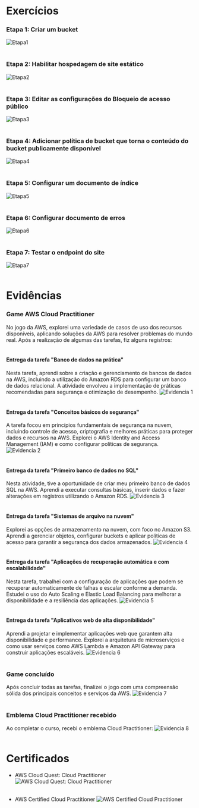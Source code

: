 # Exercícios

### Etapa 1: Criar um bucket
![Etapa1](exercicios/etapa_1.webp)<br></br>

### Etapa 2: Habilitar hospedagem de site estático
![Etapa2](exercicios/etapa_2.webp)<br></br>

### Etapa 3: Editar as configurações do Bloqueio de acesso público
![Etapa3](exercicios/etapa_3.webp)<br></br>

### Etapa 4: Adicionar política de bucket que torna o conteúdo do bucket publicamente disponível
![Etapa4](exercicios/etapa_4.webp)<br></br>

### Etapa 5: Configurar um documento de índice
![Etapa5](exercicios/etapa_5.webp)<br></br>

### Etapa 6: Configurar documento de erros
![Etapa6](exercicios/etapa_6.webp)<br></br>

### Etapa 7: Testar o endpoint do site
![Etapa7](exercicios/etapa_7.webp)<br></br>


# Evidências

### Game AWS Cloud Practitioner
No jogo da AWS, explorei uma variedade de casos de uso dos recursos disponíveis, aplicando soluções da AWS para resolver problemas do mundo real. Após a realização de algumas das tarefas, fiz alguns registros:<br></br>

#### Entrega da tarefa "Banco de dados na prática"
Nesta tarefa, aprendi sobre a criação e gerenciamento de bancos de dados na AWS, incluindo a utilização do Amazon RDS para configurar um banco de dados relacional. A atividade envolveu a implementação de práticas recomendadas para segurança e otimização de desempenho.
![Evidencia 1](evidencias/evidencia_1.webp)<br></br>

#### Entrega da tarefa "Conceitos básicos de segurança"
A tarefa focou em princípios fundamentais de segurança na nuvem, incluindo controle de acesso, criptografia e melhores práticas para proteger dados e recursos na AWS. Explorei o AWS Identity and Access Management (IAM) e como configurar políticas de segurança.
![Evidencia 2](evidencias/evidencia_2.webp)<br></br>

#### Entrega da tarefa "Primeiro banco de dados no SQL"
Nesta atividade, tive a oportunidade de criar meu primeiro banco de dados SQL na AWS. Aprendi a executar consultas básicas, inserir dados e fazer alterações em registros utilizando o Amazon RDS.
![Evidencia 3](evidencias/evidencia_3.webp)<br></br>

#### Entrega da tarefa "Sistemas de arquivo na nuvem"
Explorei as opções de armazenamento na nuvem, com foco no Amazon S3. Aprendi a gerenciar objetos, configurar buckets e aplicar políticas de acesso para garantir a segurança dos dados armazenados.
![Evidencia 4](evidencias/evidencia_4.webp)<br></br>

#### Entrega da tarefa "Aplicações de recuperação automática e com escalabilidade"
Nesta tarefa, trabalhei com a configuração de aplicações que podem se recuperar automaticamente de falhas e escalar conforme a demanda. Estudei o uso do Auto Scaling e Elastic Load Balancing para melhorar a disponibilidade e a resiliência das aplicações.
![Evidencia 5](evidencias/evidencia_5.webp)<br></br>

#### Entrega da tarefa "Aplicativos web de alta disponibilidade"
Aprendi a projetar e implementar aplicações web que garantem alta disponibilidade e performance. Explorei a arquitetura de microserviços e como usar serviços como AWS Lambda e Amazon API Gateway para construir aplicações escaláveis.
![Evidencia 6](evidencias/evidencia_6.webp)<br></br>

### Game concluído
Após concluir todas as tarefas, finalizei o jogo com uma compreensão sólida dos principais conceitos e serviços da AWS.
![Evidencia 7](evidencias/evidencia_7.webp)<br></br>

### Emblema Cloud Practitioner recebido
Ao completar o curso, recebi o emblema Cloud Practitioner:
![Evidencia 8](evidencias/evidencia_8.webp)<br></br>


# Certificados

- AWS Cloud Quest: Cloud Practitioner
![AWS Cloud Quest: Cloud Practitioner](certificados/aws-cloud-quest-cloud-practitioner.webp)<br></br>

- AWS Certified Cloud Practitioner
![AWS Certified Cloud Practitioner](certificados/AWS_Certified_Cloud_Practitioner.webp)<br></br>








